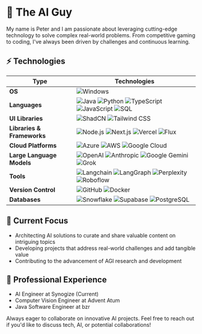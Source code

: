 # 🧙 The AI Guy 

My name is Peter and I am passionate about leveraging cutting-edge technology to solve complex real-world problems. From competitive gaming to coding, I've always been driven by challenges and continuous learning. 

## ⚡ Technologies

| **Type**                    | **Technologies**                                                                                                   |
|-----------------------------|---------------------------------------------------------------------------------------------------------------------|
| **OS**                      | ![Windows](https://img.shields.io/badge/Windows-blue)                                                                |
| **Languages**               | ![Java](https://img.shields.io/badge/Java-blue) ![Python](https://img.shields.io/badge/Python-blue) ![TypeScript](https://img.shields.io/badge/TypeScript-blue) ![JavaScript](https://img.shields.io/badge/JavaScript-yellow) ![SQL](https://img.shields.io/badge/SQL-blue) |
| **UI Libraries**            | ![ShadCN](https://img.shields.io/badge/ShadCN-gray) ![Tailwind CSS](https://img.shields.io/badge/TailwindCSS-blue)                                         |
| **Libraries & Frameworks**   | ![Node.js](https://img.shields.io/badge/Node.js-green) ![Next.js](https://img.shields.io/badge/Next.js-black) ![Vercel](https://img.shields.io/badge/Vercel-black) ![Flux](https://img.shields.io/badge/Flux-orange) |
| **Cloud Platforms**          | ![Azure](https://img.shields.io/badge/Azure-blue) ![AWS](https://img.shields.io/badge/AWS-orange) ![Google Cloud](https://img.shields.io/badge/Google_Cloud-red) |
| **Large Language Models**    | ![OpenAI](https://img.shields.io/badge/OpenAI-purple) ![Anthropic](https://img.shields.io/badge/Anthropic-white) ![Google Gemini](https://img.shields.io/badge/Google_Gemini-red) ![Grok](https://img.shields.io/badge/Grok-black) |
| **Tools**                   | ![Langchain](https://img.shields.io/badge/Langchain-black) ![LangGraph](https://img.shields.io/badge/LangGraph-blue) ![Perplexity](https://img.shields.io/badge/Perplexity-blue) ![Roboflow](https://img.shields.io/badge/Roboflow-blue)                                     |
| **Version Control**          | ![GitHub](https://img.shields.io/badge/Github-black) ![Docker](https://img.shields.io/badge/Docker-blue)                                                  |
| **Databases**               | ![Snowflake](https://img.shields.io/badge/Snowflake-blue) ![Supabase](https://img.shields.io/badge/Supabase-green) ![PostgreSQL](https://img.shields.io/badge/PostgreSQL-blue) |


## 🎯 Current Focus
- Architecting AI solutions to curate and share valuable content on intriguing topics
- Developing projects that address real-world challenges and add tangible value
- Contributing to the advancement of AGI research and development 
  
## 💼 Professional Experience
- AI Engineer at Synogize (Current)
- Computer Vision Engineer at Advent Atum
- Java Software Engineer at bzr

Always eager to collaborate on innovative AI projects. Feel free to reach out if you'd like to discuss tech, AI, or potential collaborations!
